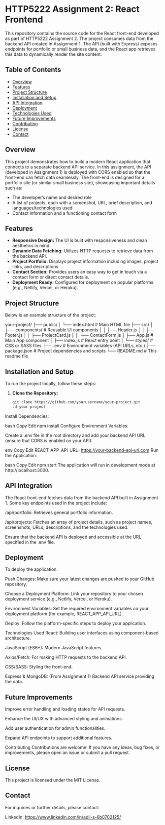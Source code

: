 # HTTP5222 Assignment 2: React Frontend

This repository contains the source code for the React front-end developed as part of HTTP5222 Assignment 2. The project consumes data from the backend API created in Assignment 1. The API (built with Express) exposes endpoints for portfolio or small business data, and the React app retrieves this data to dynamically render the site content.

## Table of Contents

- [Overview](#overview)
- [Features](#features)
- [Project Structure](#project-structure)
- [Installation and Setup](#installation-and-setup)
- [API Integration](#api-integration)
- [Deployment](#deployment)
- [Technologies Used](#technologies-used)
- [Future Improvements](#future-improvements)
- [Contributing](#contributing)
- [License](#license)
- [Contact](#contact)

## Overview

This project demonstrates how to build a modern React application that connects to a separate backend API service. In this assignment, the API (developed in Assignment 1) is deployed with CORS enabled so that the front-end can fetch data seamlessly. The front-end is designed for a portfolio site (or similar small business site), showcasing important details such as:
  
- The developer’s name and desired role
- A list of projects, each with a screenshot, URL, brief description, and languages/technologies used
- Contact information and a functioning contact form

## Features

- **Responsive Design:** The UI is built with responsiveness and clean aesthetics in mind.
- **Dynamic Data Fetching:** Utilizes HTTP requests to retrieve data from the backend API.
- **Project Portfolio:** Displays project information including images, project links, and descriptions.
- **Contact Section:** Provides users an easy way to get in touch via a contact form or direct contact details.
- **Deployment Ready:** Configured for deployment on popular platforms (e.g., Netlify, Vercel, or Heroku).

## Project Structure

Below is an example structure of the project:

your-project/ ├── public/ │ └── index.html # Main HTML file ├── src/ │ ├── components/ # Reusable UI components │ │ ├── Header.js │ │ ├── Footer.js │ │ ├── ProjectCard.js │ │ └── ContactForm.js │ ├── App.js # Main App component │ ├── index.js # React entry point │ └── styles/ # CSS or SASS files ├── .env # Environment variables (API URLs, etc.) ├── package.json # Project dependencies and scripts └── README.md # This readme file



## Installation and Setup

To run the project locally, follow these steps:

1. **Clone the Repository:**

   ```bash
   git clone https://github.com/yourusername/your-project.git
   cd your-project


Install Dependencies:

bash
Copy
Edit
npm install
Configure Environment Variables:

Create a .env file in the root directory and add your backend API URL (ensure that CORS is enabled on your API):

env
Copy
Edit
REACT_APP_API_URL=https://your-backend-api-url.com
Run the Application:

bash
Copy
Edit
npm start
The application will run in development mode at http://localhost:3000.

## API Integration
The React front-end fetches data from the backend API built in Assignment 1. Some key endpoints used in the project include:

/api/portfolio: Retrieves general portfolio information.

/api/projects: Fetches an array of project details, such as project names, screenshots, URLs, descriptions, and the technologies used.

Ensure that the backend API is deployed and accessible at the URL specified in the .env file.

## Deployment
To deploy the application:

Push Changes: Make sure your latest changes are pushed to your GitHub repository.

Choose a Deployment Platform: Link your repository to your chosen deployment service (e.g., Netlify, Vercel, or Heroku).

Environment Variables: Set the required environment variables on your deployment platform (for example, REACT_APP_API_URL).

Deploy: Follow the platform-specific steps to deploy your application.

Technologies Used
React: Building user interfaces using component-based architecture.

JavaScript (ES6+): Modern JavaScript features.

Axios/Fetch: For making HTTP requests to the backend API.

CSS/SASS: Styling the front-end.

Express & MongoDB: (From Assignment 1) Backend API service providing the data.

## Future Improvements
Improve error handling and loading states for API requests.

Enhance the UI/UX with advanced styling and animations.

Add user authentication for admin functionalities.

Expand API endpoints to support additional features.

Contributing
Contributions are welcome! If you have any ideas, bug fixes, or improvements, please open an issue or submit a pull request.

## License
This project is licensed under the MIT License.

## Contact
For inquiries or further details, please contact:


LinkedIn: https://www.linkedin.com/in/adil-s-6b0702125/
